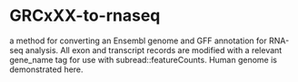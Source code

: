 # GRCxXX-to-rnaseq
a method for converting an Ensembl genome and GFF annotation for RNA-seq analysis. All exon and transcript records are modified with a relevant gene_name tag for use with subread::featureCounts. Human genome is demonstrated here.
